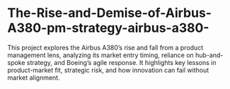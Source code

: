 # The-Rise-and-Demise-of-Airbus-A380-pm-strategy-airbus-a380-
This project explores the Airbus A380’s rise and fall from a product management lens, analyzing its market entry timing, reliance on hub-and-spoke strategy, and Boeing’s agile response. It highlights key lessons in product-market fit, strategic risk, and how innovation can fail without market alignment.
